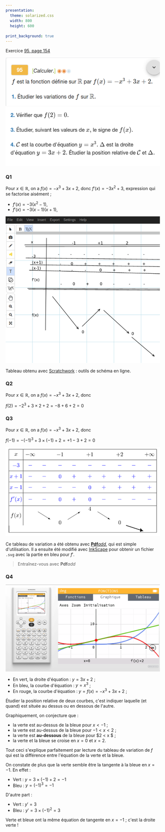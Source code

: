 ```yaml
---
presentation:
  theme: solarized.css
  width: 800
  height: 600

print_background: true
---
```


<!-- slide -->

Exercice [95, page 154](https://www.lelivrescolaire.fr/page/7416288?docId=VqPlJy-jN5PxIAS5TZdu_)

![](sujet_95-1p154.png)
![](sujet_95-2p154.png)

<!-- slide -->
### Q1

Pour $x\in \mathbb R$, on a $f(x) = -x^3+3x+2$, donc
$f'(x) = -3x^2 +3$, expression qui se factorise aisément ;

* $f'(x) = -3(x^2 -1)$,
* $f'(x) = -3(x -1)(x+1)$,

<!-- slide vertical=true -->

![tableau de variation](tab_var1.png)

Tableau obtenu avec [Scratchwork](https://www.scratchwork.io) : outils de schéma en ligne.

<!-- slide -->
### Q2

Pour $x\in \mathbb R$, on a $f(x) = -x^3+3x+2$, donc

$f(2) = -2^3+3\times2+2 = -8 + 6 +2 = 0$

<!-- slide -->
### Q3

Pour $x\in \mathbb R$, on a $f(x) = −x^3+3x+2$, donc

$f(-1) = -(-1)^3+3\times(-1)+2 = +1 -3 +2 = 0$

![tabvar2](tabvar2.svg)

<!-- slide vertical=true -->

Ce tableau de variation a été obtenu avec [**Pdf**_add_](https://www.xm1math.net/pdfadd/), qui est simple d'utilisation. Il a ensuite été modifié avec [InkScape](https://inkscape.org/fr/) pour obtenir un fichier `.svg` avec la partie en bleu pour $f'$.

> Entraînez-vous avec **Pdf**_add_

<!-- slide -->
### Q4

![](ex95.png)

<!-- slide vertical=true -->

* En vert, la droite d'équation : $y = 3x + 2$ ;
* En bleu, la courbe d'équation : $y =x^3$ ;
* En rouge, la courbe d'équation : $y = f(x) = -x^3 +3x +2$ ;

Étudier la position relative de deux courbes, c'est indiquer laquelle (et quand) est située au dessus ou en dessous de l'autre.

<!-- slide vertical=true -->

Graphiquement, on conjecture que :
*  la verte est au-dessus de la bleue pour $x<-1$ ;
*  la verte est au-dessus de la bleue pour $-1 < x < 2$ ;
*  la verte est **au-dessous** de la bleue pour $2 < x $ ;
* la verte et la bleue se croise en $x=0$ et $x=2$.

Tout ceci s'explique parfaitement par lecture du tableau de variation de $f$ qui est la différence entre l'équation de la verte et la bleue.

<!-- slide vertical=true -->

On constate de plus que la verte semble être la tangente à la bleue en $x=-1$. En effet :

* Vert : $y = 3\times(-1) + 2 = -1$
* Bleu : $y = (-1)^3 = -1$

D'autre part :
* Vert : $y' = 3$
* Bleu : $y' = 3\times(-1)^2 = 3$

Verte et bleue ont la même équation de tangente en $x=-1$ ; c'est la droite verte !
